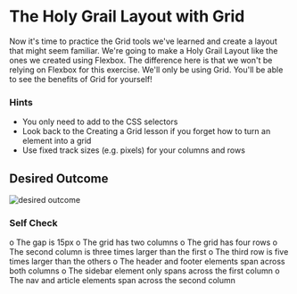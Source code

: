 # The Holy Grail Layout with Grid

Now it's time to practice the Grid tools we've learned and create a layout that might seem familiar. We're going to make a Holy Grail Layout like the ones we created using Flexbox. The difference here is that we won't be relying on Flexbox for this exercise. We'll only be using Grid. You'll be able to see the benefits of Grid for yourself!

### Hints

- You only need to add to the CSS selectors
- Look back to the Creating a Grid lesson if you forget how to turn an element into a grid
- Use fixed track sizes (e.g. pixels) for your columns and rows

## Desired Outcome

![desired outcome](./desired-outcome.png)

### Self Check

o The gap is 15px
o The grid has two columns
o The grid has four rows
o The second column is three times larger than the first
o The third row is five times larger than the others
o The header and footer elements span across both columns
o The sidebar element only spans across the first column
o The nav and article elements span across the second column
